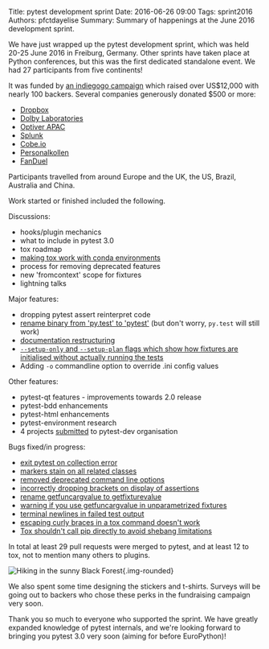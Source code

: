 Title: pytest development sprint
Date: 2016-06-26 09:00
Tags: sprint2016
Authors: pfctdayelise
Summary: Summary of happenings at the June 2016 development sprint.


We have just wrapped up the pytest development sprint, which was held 20-25 June 2016 in Freiburg, Germany. Other sprints have taken place at Python conferences, but this was the first dedicated standalone event. We had 27 participants from five continents!

It was funded by [an indiegogo campaign](https://www.indiegogo.com/projects/python-testing-sprint-mid-2016#/) which raised over US$12,000 with nearly 100 backers. Several companies generously donated $500 or more:

* [Dropbox](https://www.dropbox.com/home)
* [Dolby Laboratories](http://www.dolby.com/)
* [Optiver APAC](http://www.optiver.com/sydney/)
* [Splunk](http://www.splunk.com/)
* [Cobe.io](https://cobe.io/)
* [Personalkollen](https://personalkollen.se/)
* [FanDuel](https://www.fanduel.com/)

Participants travelled from around Europe and the UK, the US, Brazil, Australia and China.

Work started or finished included the following.

Discussions:

* hooks/plugin mechanics
* what to include in pytest 3.0
* tox roadmap
* [making tox work with conda environments](https://bitbucket.org/nicoddemus/tox/branch/conda-tox-design)
* process for removing deprecated features
* new 'fromcontext' scope for fixtures
* lightning talks

Major features:

* dropping pytest assert reinterpret code
* [rename binary from 'py.test' to 'pytest'](https://github.com/pytest-dev/pytest/issues/1629) (but don't worry, ``py.test`` will still work)
* [documentation restructuring](https://github.com/pytest-dev/pytest/wiki/Docs-refactor)
* [``--setup-only`` and ``--setup-plan`` flags which show how fixtures are initialised without actually running the tests](https://github.com/pytest-dev/pytest/pull/1647)
* Adding ``-o`` commandline option to override .ini config values

Other features:

* pytest-qt features - improvements towards 2.0 release
* pytest-bdd enhancements
* pytest-html enhancements
* pytest-environment research
* 4 projects [submitted](http://pytest.org/latest/contributing.html#submitting-plugins-to-pytest-dev) to pytest-dev organisation

Bugs fixed/in progress:

* [exit pytest on collection error](https://github.com/pytest-dev/pytest/issues/1421)
* [markers stain on all related classes](https://github.com/pytest-dev/pytest/issues/568)
* [removed deprecated command line options](https://github.com/pytest-dev/pytest/issues/1657)
* [incorrectly dropping brackets on display of assertions](https://github.com/pytest-dev/pytest/issues/925)
* [rename getfuncargvalue to getfixturevalue](https://github.com/pytest-dev/pytest/issues/1625)
* [warning if you use getfuncargvalue in unparametrized fixtures](https://github.com/pytest-dev/pytest/issues/460)
* [terminal newlines in failed test output](https://github.com/pytest-dev/pytest/issues/1553)
* [escaping curly braces in a tox command doesn't work](https://bitbucket.org/hpk42/tox/issues/212)
* [Tox shouldn't call pip directly to avoid shebang limitations](https://bitbucket.org/hpk42/tox/issues/66)

In total at least 29 pull requests were merged to pytest, and at least 12 to tox, not to mention many others to plugins.

![Hiking in the sunny Black Forest]({attach}images/sprint_hiking.jpg){.img-rounded}

We also spent some time designing the stickers and t-shirts. Surveys will be going out to backers who chose these perks in the fundraising campaign very soon.

Thank you so much to everyone who supported the sprint. We have greatly expanded knowledge of pytest internals, and we're looking forward to bringing you pytest 3.0 very soon (aiming for before EuroPython)!
